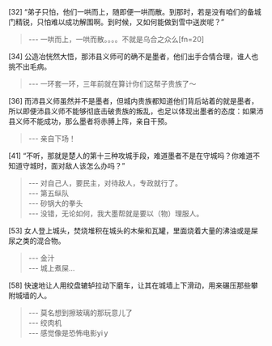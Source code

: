 
[32] “弟子只怕，他们一哄而上，随即便一哄而散。到那时，若是没有咱们的备城门精锐，只怕难以成功解围啊。到时候，又如何能做到雪中送炭呢？”
>--- 一哄而上，一哄而散。。。。不就是乌合之众么[fn=20]<br>

[34] 公造冶恍然大悟，那沛县义师可的确不是墨者，他们出手合情合理，谁人也挑不出毛病。
>--- 一环套一环，三年前就在算计你们这帮子贵族了～<br>

[36] 而沛县义师虽然并不是墨者，但城内贵族都知道他们背后站着的就是墨者，所以即便沛县义师不能够彻底击破贵族的叛乱，也足以体现出墨者的态度：如果沛县义师不能成功，那么墨者将赤膊上阵，亲自干预。
>--- 亲自下场！<br>

[41] “不听，那就是楚人的第十三种攻城手段，难道墨者不是在守城吗？你难道不知道守城时，面对敌人该怎么办吗？”
>--- 对自己人，要民主，对待敌人，专政就行了。<br>
>--- 第五纵队<br>
>--- 砂锅大的拳头<br>
>--- 没错，无论如何，我大墨帮就是要以（物）理服人。<br>

[53] 女人登上城头，焚烧堆积在城头的木柴和瓦罐，里面烧着大量的沸油或是屎尿之类的混合物。
>--- 金汁<br>
>--- 城上煮屎...<br>

[58] 快速地让人用绞盘辘轳拉动下磨车，让其在城墙上下滑动，用来碾压那些攀附城墙的人。
>--- 莫名想到擦玻璃的那玩意儿了<br>
>--- 绞肉机<br>
>--- 感觉像是恐怖电影yi y<br>
